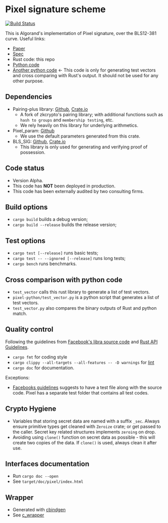 <!--
CREDIT: http://patorjk.com/software/taag
.______    __  ___   ___  _______  __
|   _  \  |  | \  \ /  / |   ____||  |
|  |_)  | |  |  \  V  /  |  |__   |  |
|   ___/  |  |   >   <   |   __|  |  |
|  |      |  |  /  .  \  |  |____ |  `----.
| _|      |__| /__/ \__\ |_______||_______|
-->


# Pixel signature scheme

[![Build Status](https://travis-ci.com/algorand/pixel.svg?token=cs332z4omsgc9ykLW8pu&branch=master)](https://travis-ci.com/algorand/pixel)

This is Algorand's implementation of Pixel signature, over the BLS12-381 curve.
Useful links:

* [Paper](https://eprint.iacr.org/2019/514)
* [Spec](https://github.com/algorand/pixel/blob/master/spec.md)
* Rust code: this repo
* [Python code](https://github.com/hoeteck/pixel/)
* [Another python code](https://github.com/algorand/pixel/tree/master/pixel-python) <- This code is only for generating test
vectors and cross comparing with Rust's output. It should not be used for any
other purpose.

## Dependencies
* Pairing-plus library: [Github](https://github.com/algorand/pairing-plus), [Crate.io](https://crates.io/crates/pairing-plus)
  * A fork of zkcrypto's pairing library; with additional functions such as `hash to groups`
  and `membership testing`, etc.
  * We rely heavily on this library for underlying arithmetics.
* Pixel_param: [Github](https://github.com/algorand/pixel_param)
  * We use the default parameters generated from this crate.
* BLS_SIG: [Github](https://github.com/algorand/bls_sigs_ref), [Crate.io](https://crates.io/crates/bls_sigs_ref)
  * This library is only used for generating and verifying proof of possession.

## Code status

* Version Alpha.
* This code has __NOT__ been deployed in production.
* This code has been externally audited by two consulting firms.

## Build options

* `cargo build` builds a debug version;
* `cargo build --release` builds the release version;

## Test options
* `cargo test [--release]` runs basic tests;
* `cargo test -- --ignored [--release]` runs long tests;
* `cargo bench` runs benchmarks.

## Cross comparison with python code
* `test_vector` calls this rust library to generate a list of test vectors.
* `pixel-python/test_vector.py` is a python script that generates a list of test vectors.
* `test_vector.py` also compares the binary outputs of Rust and python match.

## Quality control
Following the guidelines from [Facebook's libra source code](https://developers.libra.org/docs/community/coding-guidelines) and
[Rust API Guidelines](https://rust-lang-nursery.github.io/api-guidelines/about.html).
* `cargo fmt` for coding style
* `cargo clippy --all-targets --all-features -- -D warnings` for [lint](https://github.com/rust-lang/rust-clippy/blob/master/README.md)
* `cargo doc` for documentation.

Exceptions:
* [Facebooks guidelines](https://developers.libra.org/docs/community/coding-guidelines)
suggests to have a test file along with the source code.
Pixel has a separate test folder that contains all test codes.

## Crypto Hygiene
* Variables that storing secret data are named with a suffix `_sec`. Always ensure primitive types get cleaned with `Zeroize` crate;
or get passed to the caller. Secret key related structures implements `zeroing` on drop.
* Avoiding using `clone()` function on secret data as possible - this will create two copies of the data. If `clone()`
is used, always clean it after use.

## Interfaces documentation
* Run `cargo doc --open`
* See `target/doc/pixel/index.html`

## Wrapper
* Generated with [cbindgen](https://github.com/eqrion/cbindgen/blob/master/docs.md)
* See [c_wrapper](https://github.com/algorand/pixel/tree/master/c_wrapper)
